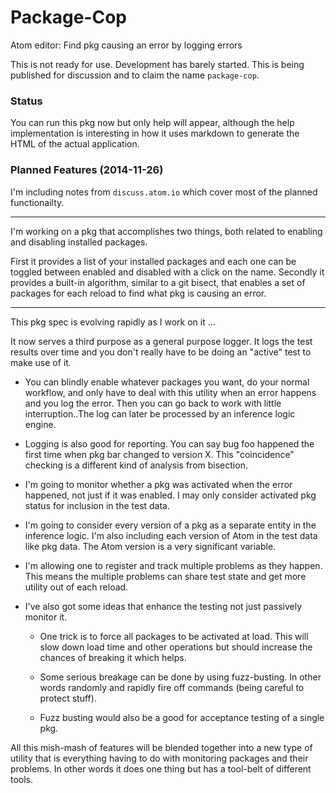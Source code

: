 # Package-Cop

Atom editor: Find pkg causing an error by logging errors

This is not ready for use.  Development has barely started.  This is being published for discussion and to claim the name `package-cop`.  

### Status

You can run this pkg now but only help will appear, although the help implementation is interesting in how it uses markdown to generate the HTML of the actual application.

### Planned Features (2014-11-26)

I'm including notes from `discuss.atom.io` which cover most of the planned functionailty.  

---

I'm working on a pkg that accomplishes two things, both related to enabling and disabling installed packages. 

First it provides a list of your installed packages and each one can be toggled between enabled and disabled with a click on the name. Secondly it provides a built-in algorithm, similar to a git bisect, that enables a set of packages for each reload to find what pkg is causing an error.

---

This pkg spec is evolving rapidly as I work on it ...

It now serves a third purpose as a general purpose logger. It logs the test results over time and you don't really have to be doing an "active" test to make use of it.

- You can blindly enable whatever packages you want, do your normal workflow, and only have to deal with this utility when an error happens and you log the error. Then you can go back to work with little interruption..The log can later be processed by an inference logic engine.

- Logging is also good for reporting. You can say bug foo happened the first time when pkg bar changed to version X. This "coincidence" checking is a different kind of analysis from bisection.

- I'm going to monitor whether a pkg was activated when the error happened, not just if it was enabled. I may only consider activated pkg status for inclusion in the test data.

- I'm going to consider every version of a pkg as a separate entity in the inference logic. I'm also including each version of Atom in the test data like pkg data. The Atom version is a very significant variable.

- I'm allowing one to register and track multiple problems as they happen. This means the multiple problems can share test state and get more utility out of each reload.

- I've also got some ideas that enhance the testing not just passively monitor it.

  - One trick is to force all packages to be activated at load. This   will slow down load time and other operations but should increase the chances of breaking it which helps.

  - Some serious breakage can be done by using fuzz-busting. In other words randomly and rapidly fire off commands (being careful to protect stuff).

  - Fuzz busting would also be a good for acceptance testing of a single pkg.

All this mish-mash of features will be blended together into a new type of utility that is everything having to do with monitoring packages and their problems. In other words it does one thing but has a tool-belt of different tools.
